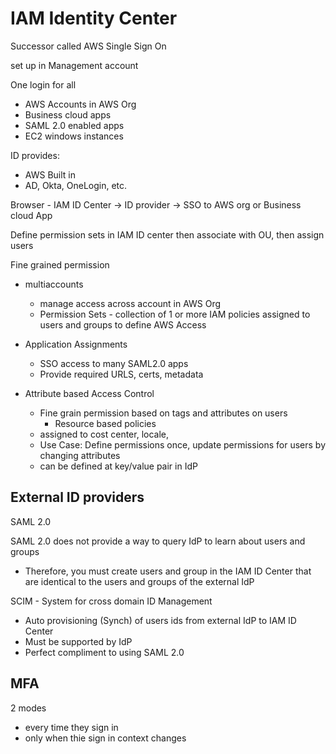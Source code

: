 # IAM Identity Center

Successor called AWS Single Sign On

set up in Management account

One login for all
* AWS Accounts in AWS Org
* Business cloud apps
* SAML 2.0 enabled apps
* EC2 windows instances

ID provides:
* AWS Built in
* AD, Okta, OneLogin, etc.

Browser - IAM ID Center -> ID provider -> SSO to AWS org or Business cloud App

Define permission sets in IAM ID center
then associate with OU, then assign users

Fine grained permission
* multiaccounts 
    * manage access across account in AWS Org
    * Permission Sets - collection of 1 or more IAM policies assigned to users and groups to define AWS Access

* Application Assignments
    * SSO access to many SAML2.0 apps
    * Provide required URLS, certs, metadata

* Attribute based Access Control
    * Fine grain permission based on tags and attributes on users
        * Resource based policies
    * assigned to cost center, locale, 
    * Use Case: Define permissions once, update permissions for  users by changing attributes
    * can be defined at key/value pair in IdP

## External ID providers
SAML 2.0

SAML 2.0 does not provide a way to query IdP to learn about users and groups
* Therefore, you must create users and group in the IAM ID Center that are identical to the users and groups of the external IdP

SCIM - System for cross domain ID Management
* Auto provisioning (Synch) of users ids from external IdP to IAM ID Center
* Must be supported by IdP 
* Perfect compliment to using SAML 2.0 

## MFA 
2 modes
* every time they sign in
* only when thie sign in context changes